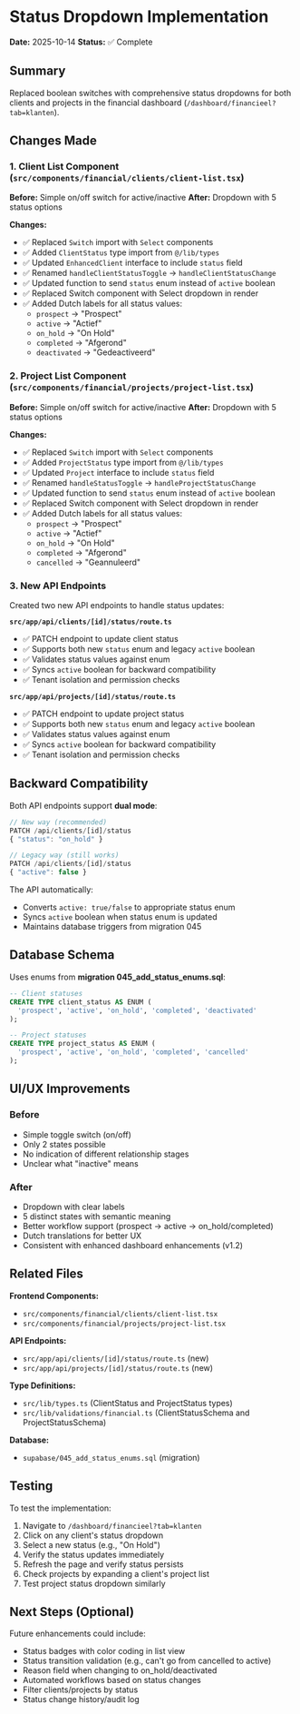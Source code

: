 # Status Dropdown Implementation

**Date:** 2025-10-14
**Status:** ✅ Complete

## Summary

Replaced boolean switches with comprehensive status dropdowns for both clients and projects in the financial dashboard (`/dashboard/financieel?tab=klanten`).

## Changes Made

### 1. Client List Component (`src/components/financial/clients/client-list.tsx`)

**Before:** Simple on/off switch for active/inactive
**After:** Dropdown with 5 status options

**Changes:**
- ✅ Replaced `Switch` import with `Select` components
- ✅ Added `ClientStatus` type import from `@/lib/types`
- ✅ Updated `EnhancedClient` interface to include `status` field
- ✅ Renamed `handleClientStatusToggle` → `handleClientStatusChange`
- ✅ Updated function to send `status` enum instead of `active` boolean
- ✅ Replaced Switch component with Select dropdown in render
- ✅ Added Dutch labels for all status values:
  - `prospect` → "Prospect"
  - `active` → "Actief"
  - `on_hold` → "On Hold"
  - `completed` → "Afgerond"
  - `deactivated` → "Gedeactiveerd"

### 2. Project List Component (`src/components/financial/projects/project-list.tsx`)

**Before:** Simple on/off switch for active/inactive
**After:** Dropdown with 5 status options

**Changes:**
- ✅ Replaced `Switch` import with `Select` components
- ✅ Added `ProjectStatus` type import from `@/lib/types`
- ✅ Updated `Project` interface to include `status` field
- ✅ Renamed `handleStatusToggle` → `handleProjectStatusChange`
- ✅ Updated function to send `status` enum instead of `active` boolean
- ✅ Replaced Switch component with Select dropdown in render
- ✅ Added Dutch labels for all status values:
  - `prospect` → "Prospect"
  - `active` → "Actief"
  - `on_hold` → "On Hold"
  - `completed` → "Afgerond"
  - `cancelled` → "Geannuleerd"

### 3. New API Endpoints

Created two new API endpoints to handle status updates:

**`src/app/api/clients/[id]/status/route.ts`**
- ✅ PATCH endpoint to update client status
- ✅ Supports both new `status` enum and legacy `active` boolean
- ✅ Validates status values against enum
- ✅ Syncs `active` boolean for backward compatibility
- ✅ Tenant isolation and permission checks

**`src/app/api/projects/[id]/status/route.ts`**
- ✅ PATCH endpoint to update project status
- ✅ Supports both new `status` enum and legacy `active` boolean
- ✅ Validates status values against enum
- ✅ Syncs `active` boolean for backward compatibility
- ✅ Tenant isolation and permission checks

## Backward Compatibility

Both API endpoints support **dual mode**:

```typescript
// New way (recommended)
PATCH /api/clients/[id]/status
{ "status": "on_hold" }

// Legacy way (still works)
PATCH /api/clients/[id]/status
{ "active": false }
```

The API automatically:
- Converts `active: true/false` to appropriate status enum
- Syncs `active` boolean when status enum is updated
- Maintains database triggers from migration 045

## Database Schema

Uses enums from **migration 045_add_status_enums.sql**:

```sql
-- Client statuses
CREATE TYPE client_status AS ENUM (
  'prospect', 'active', 'on_hold', 'completed', 'deactivated'
);

-- Project statuses
CREATE TYPE project_status AS ENUM (
  'prospect', 'active', 'on_hold', 'completed', 'cancelled'
);
```

## UI/UX Improvements

### Before
- Simple toggle switch (on/off)
- Only 2 states possible
- No indication of different relationship stages
- Unclear what "inactive" means

### After
- Dropdown with clear labels
- 5 distinct states with semantic meaning
- Better workflow support (prospect → active → on_hold/completed)
- Dutch translations for better UX
- Consistent with enhanced dashboard enhancements (v1.2)

## Related Files

**Frontend Components:**
- `src/components/financial/clients/client-list.tsx`
- `src/components/financial/projects/project-list.tsx`

**API Endpoints:**
- `src/app/api/clients/[id]/status/route.ts` (new)
- `src/app/api/projects/[id]/status/route.ts` (new)

**Type Definitions:**
- `src/lib/types.ts` (ClientStatus and ProjectStatus types)
- `src/lib/validations/financial.ts` (ClientStatusSchema and ProjectStatusSchema)

**Database:**
- `supabase/045_add_status_enums.sql` (migration)

## Testing

To test the implementation:

1. Navigate to `/dashboard/financieel?tab=klanten`
2. Click on any client's status dropdown
3. Select a new status (e.g., "On Hold")
4. Verify the status updates immediately
5. Refresh the page and verify status persists
6. Check projects by expanding a client's project list
7. Test project status dropdown similarly

## Next Steps (Optional)

Future enhancements could include:
- Status badges with color coding in list view
- Status transition validation (e.g., can't go from cancelled to active)
- Reason field when changing to on_hold/deactivated
- Automated workflows based on status changes
- Filter clients/projects by status
- Status change history/audit log
